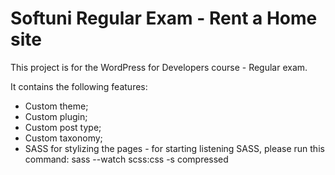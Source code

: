 # Softuni Regular Exam - Rent a Home site

This project is for the WordPress for Developers course - Regular exam.

It contains the following features: 
- Custom theme;
- Custom plugin;
- Custom post type;
- Custom taxonomy;
- SASS for stylizing the pages - for starting listening SASS, please run this command: sass --watch scss:css -s compressed